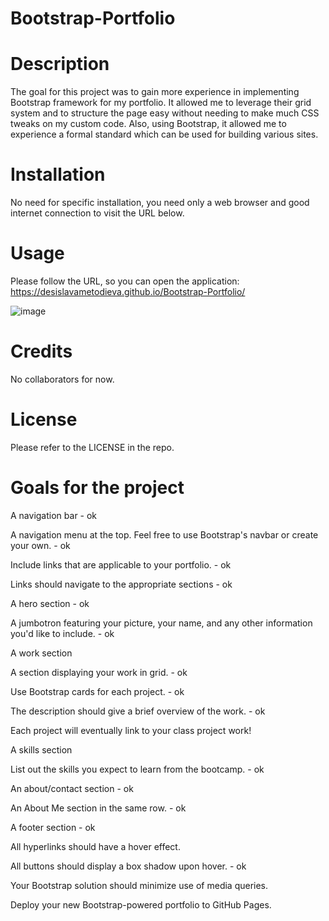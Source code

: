 # Bootstrap-Portfolio

# Description
The goal for this project was to gain more experience in implementing Bootstrap framework for my portfolio. It allowed me to leverage their grid system and to structure the page easy without needing to make much CSS tweaks on my custom code. Also, using Bootstrap, it allowed me to experience a formal standard which can be used for building various sites. 

# Installation
No need for specific installation, you need only a web browser and good internet connection to visit the URL below.

# Usage
Please follow the URL, so you can open the application: https://desislavametodieva.github.io/Bootstrap-Portfolio/

![image](https://user-images.githubusercontent.com/82023025/207159268-fb2c05ea-e38b-4a83-8761-2b905f471b8c.png)

# Credits
No collaborators for now.

# License
Please refer to the LICENSE in the repo.

# Goals for the project

A navigation bar - ok 

A navigation menu at the top. Feel free to use Bootstrap's navbar or create your own. - ok

Include links that are applicable to your portfolio.   - ok

Links should navigate to the appropriate sections - ok

A hero section - ok 

A jumbotron featuring your picture, your name, and any other information you'd like to include. - ok 

A work section

A section displaying your work in grid. - ok

Use Bootstrap cards for each project. - ok

The description should give a brief overview of the work. - ok

Each project will eventually link to your class project work!

A skills section

List out the skills you expect to learn from the bootcamp. - ok

An about/contact section - ok

An About Me section in the same row. - ok 

A footer section - ok

All hyperlinks should have a hover effect.

All buttons should display a box shadow upon hover. - ok

Your Bootstrap solution should minimize use of media queries.

Deploy your new Bootstrap-powered portfolio to GitHub Pages.
